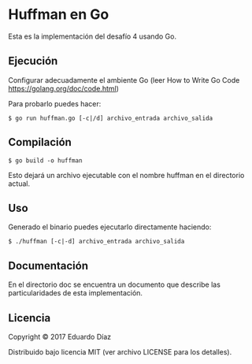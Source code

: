 # Huffman en Go

Esta es la implementación del desafío 4 usando Go.

## Ejecución

Configurar adecuadamente el ambiente Go (leer How to Write Go Code https://golang.org/doc/code.html)

Para probarlo puedes hacer:

	$ go run huffman.go [-c|/d] archivo_entrada archivo_salida 

## Compilación

 	$ go build -o huffman

Esto dejará un archivo ejecutable con el nombre huffman en el directorio actual.


## Uso

Generado el binario  puedes ejecutarlo directamente haciendo:

    $ ./huffman [-c|-d] archivo_entrada archivo_salida


## Documentación

En el directorio doc se encuentra un documento que describe las particularidades de esta implementación.

## Licencia

Copyright © 2017 Eduardo Díaz

Distribuido bajo licencia MIT (ver archivo LICENSE para los detalles).
